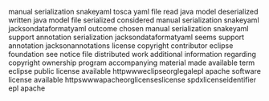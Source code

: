 manual serialization snakeyaml tosca yaml file read java model deserialized written java model file serialized considered manual serialization snakeyaml jacksondataformatyaml outcome chosen manual serialization snakeyaml support annotation serialization jacksondataformatyaml seems support annotation jacksonannotations license copyright contributor eclipse foundation see notice file distributed work additional information regarding copyright ownership program accompanying material made available term eclipse public license available httpwwweclipseorglegalepl apache software license available httpswwwapacheorglicenseslicense spdxlicenseidentifier epl apache